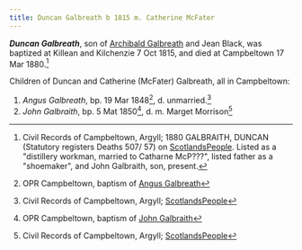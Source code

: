 ```yaml
---
title: Duncan Galbreath b 1815 m. Catherine McFater
---
```

***Duncan Galbreath***, son of [Archibald Galbreath](/people/galbreath-archibald-1775.md) and Jean Black, was baptized at Killean and Kilchenzie 7 Oct 1815, and died at Campbeltown 17 Mar 1880.[^duncan-death]


Children of Duncan and Catherine (McFater) Galbreath, all in Campbeltown:

1. *Angus Galbreath*, bp. 19 Mar 1848[^angus-birth], d. unmarried.[^angus-death]
2. *John Galbraith*, bp. 5 Mat 1850[^john-birth], d. m. Marget Morrison[^john-death]


[^duncan-death]: Civil Records of Campbeltown, Argyll; 1880 GALBRAITH, DUNCAN (Statutory registers Deaths 507/ 57) on [ScotlandsPeople](https://www.scotlandspeople.gov.uk/view-image/nrs_stat_deaths/2239855). Listed as a "distillery workman, married to Catharne McP???", listed father as a "shoemaker", and John Galbraith, son, present.

[^angus-birth]: OPR Campbeltown, baptism of [Angus Galbreath](/sources/opr-campbeltown-births.md#1848-03-19-angus-galbreath)

[^angus-death]:  Civil Records of Campbeltown, Argyll; [ScotlandsPeople](https://www.scotlandspeople.gov.uk/view-image/nrs_stat_deaths/6632755)

[^john-birth]: OPR Campbeltown, baptism of [John Galbraith](/sources/opr-campbeltown-births.md#1850-05-05-john-galbraith)

[^john-death]:  Civil Records of Campbeltown, Argyll; [ScotlandsPeople](https://www.scotlandspeople.gov.uk/view-image/nrs_stat_deaths/5028407)

